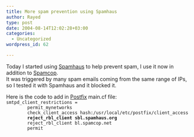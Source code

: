 ```yaml
---
title: More spam prevention using Spamhaus
author: Rayed
type: post
date: 2004-08-14T12:02:28+03:00
categories:
  - Uncategorized
wordpress_id: 62

---
```

<div style="clear:both;"></div>
<p>Today I started using <a href="http://www.spamhaus.org/">Spamhaus</a> to help prevent spam, I use it now in addition to <a href="http://www.spamcop.net">Spamcop</a>.<br />It was triggered by many spam emails coming from the same range of IPs, so I tested it with Spamhaus and it blocked it.</p>
<p>Here is the code to add in <a href="http://www.postfix.org/">Postfix</a> main.cf file:<code><br />smtpd_client_restrictions =<br />        permit_mynetworks<br />        check_client_access hash:/usr/local/etc/postfix/client_access<br />        <b>reject_rbl_client sbl.spamhaus.org</b><br />        reject_rbl_client bl.spamcop.net<br />        permit<br /></code></p>
<div style="clear:both; padding-bottom: 0.25em;"></div>
